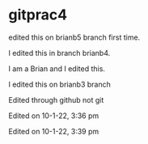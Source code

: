 # gitprac4

 
edited this on brianb5 branch first time.
 

I edited this in branch brianb4.

I am a Brian and I edited this.

I edited this on brianb3 branch

Edited through github not git














Edited on 10-1-22, 3:36 pm

Edited on 10-1-22, 3:39 pm
